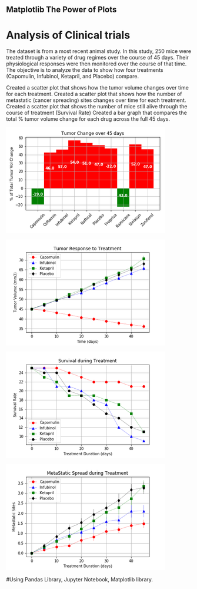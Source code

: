 ## Matplotlib The Power of Plots

# Analysis of Clinical trials 

The dataset is from a most recent animal study. In this study, 250 mice were treated through a variety of drug regimes over the course of 45 days. Their physiological responses were then monitored over the course of that time. The objective is to analyze the data to show how four treatments (Capomulin, Infubinol, Ketapril, and Placebo) compare.

Created a scatter plot that shows how the tumor volume changes over time for each treatment.
Created a scatter plot that shows how the number of metastatic (cancer spreading) sites changes over time for each treatment.
Created a scatter plot that shows the number of mice still alive through the course of treatment (Survival Rate)
Created a bar graph that compares the total % tumor volume change for each drug across the full 45 days.

![TumorChangeOver45Days.png](TumorChangeOver45Days.png)


![TumorResponseTreatment.png](TumorResponseTreatment.png)


![SurvivalduringTreatment.png](SurvivalduringTreatment.png)

![MetaStaticSpreadduringTreatment.png](MetaStaticSpreadduringTreatment.png)



 #Using
  Pandas Library, Jupyter Notebook, Matplotlib library.
